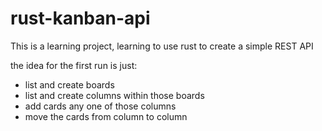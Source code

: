 # rust-kanban-api

This is a learning project, learning to use rust to create a simple REST API

the idea for the first run is just:

- list and create boards
- list and create columns within those boards
- add cards any one of those columns
- move the cards from column to column
